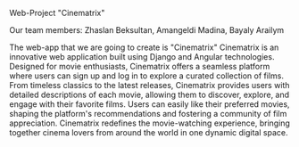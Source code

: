 Web-Project "Cinematrix"

Our team members: Zhaslan Beksultan, Amangeldi Madina, Bayaly Arailym

The web-app that we are going to create is "Cinematrix"
Cinematrix is an innovative web application built using Django and Angular technologies. Designed for movie enthusiasts, Cinematrix offers a seamless platform where users can sign up and log in to explore a curated collection of films. From timeless classics to the latest releases, Cinematrix provides users with detailed descriptions of each movie, allowing them to discover, explore, and engage with their favorite films. Users can easily like their preferred movies, shaping the platform's recommendations and fostering a community of film appreciation. Cinematrix redefines the movie-watching experience, bringing together cinema lovers from around the world in one dynamic digital space.
